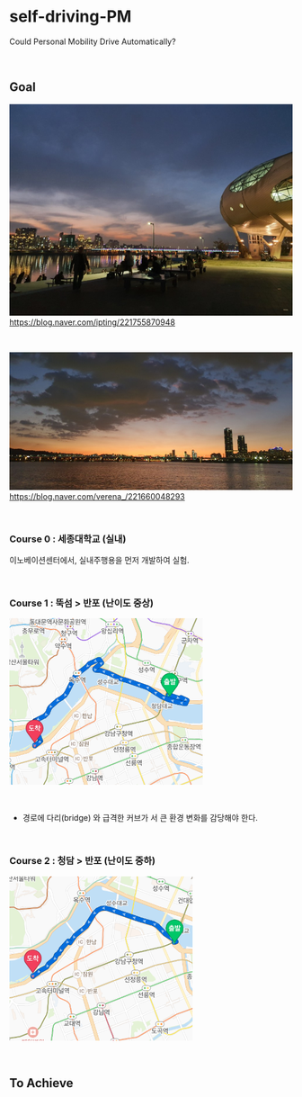 # self-driving-PM
Could Personal Mobility Drive Automatically?

<br>

## Goal

![뚝섬](README-IMG/뚝섬유원지.png) <br>
https://blog.naver.com/ipting/221755870948

<br>

![반포](README-IMG/반포.jpg) <br>
https://blog.naver.com/verena_/221660048293

<br>

### Course 0 : 세종대학교 (실내)

이노베이션센터에서, 실내주행용을 먼저 개발하여 실험.

<br>

### Course 1 : 뚝섬 > 반포 (난이도 중상)

![뚝섬반포](README-IMG/뚝섬반포2.png)

<br>

- 경로에 다리(bridge) 와 급격한 커브가 서 큰 환경 변화를 감당해야 한다.

<br>

### Course 2 : 청담 > 반포 (난이도 중하)

![청담반포](README-IMG/청담반포2.png)

<br>

## To Achieve

<br>
